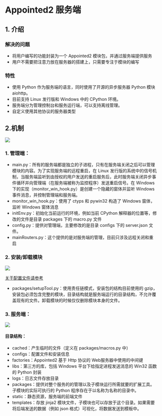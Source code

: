 # Appointed2 服务端
## 1. 介绍
### 解决的问题
- 将用户编写的功能封装为一个 Appointed2 模块包，并通过服务端提供服务
- 用户不需要把注意力放在服务器的搭建上，只需要专注于模块的编写

### 特性
- 使用 Python 作为服务端的语言，同时使用了开源的异步服务器 Python 模块 aiohttp。
- 目前支持 Linux 发行版和 Windows 中的 CPython 环境。
- 服务端分为管理控制台和服务运行端，可以支持离线管理。
- 自定义使用其他协议的服务器类型

## 2.机制
![](https://ddayzzz-blog.oss-cn-shenzhen.aliyuncs.com/github-res/appointed2-server-redesign/base-procedures.svg)
### 1. 管理端：
- main.py：所有的服务端都是独立的子进程，只有在服务端关闭之后可以管理模块的内容。为了实现服务端的远程重启，在 Linux 发行版的系统中的信号机制，当服务端监听到由授权的用户发送的重启服务后，此时服务端关闭异步事件循环并向管理端（在服务端被称为监控程序）发送重启信号。在 Windows 下的实现（monitor_win_hook.py）是创建一个隐藏的窗体并监听 Windows 事件消息，并控制管理端和服务端。
- monitor_win_hook.py：使用了 ctyps 和 pywin32 构造了 Windows 窗体，监听 Windows 窗体消息
- initEnv.py：初始化当前运行的环境，例如当前 CPython 解释器的位置等，修改的文件是目录 packages 下的 macro.py 文件
- config.py：提供对管理端，主要修改的是目录 configs 下的 server.json 文件。
- mainRouters.py：这个提供的是对服务端的管理，目前只涉及远程关闭和重启
### 2. 安装/卸载模块
![](https://ddayzzz-blog.oss-cn-shenzhen.aliyuncs.com/github-res/appointed2-server-redesign/base-procedure-install.svg)

[关于配置文件请参考]()
- packages/setupTool.py：使用责任链模式，安装包的结构目前使用的 gzip，安装包必须包含完整的模块，目录结构就是服务端运行的目录结构，不允许覆盖现有的文件。卸载模块的时候仅仅删除模块本身的文件。
### 3. 服务端：
![](https://ddayzzz-blog.oss-cn-shenzhen.aliyuncs.com/github-res/appointed2-server-redesign/base-procedure-initializeServer.svg)
#### 目录结构：
- cached：产生临时的文件（定义在 packages/macros.py 中）
- configs：配置文件和安装信息
- factories：Appointed2 基于 Http 协议的 Web服务器中使用的中间键
- libs：第三方的库，包括 Windows 平台下给指定进程发送消息的 Win32 函数的 Python 封装
- logs：日志文件存放目录
- packages：提供对整个服务的的管理以及子模块运行所需就要的扩展工具。子模块的实际可执行的 Python 程序存在于以名称为名称的目录中。
- static：静态资源，服务端的前端文件
- templates：存放 jinja2 模块文件，子模块也可以存放于这个目录。如果需要将后端发送的数据（例如 json 格式）可视化，将数据发送到模板中。
